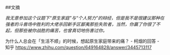 ##文摘

*我无意参加这个议题下“原生家庭”与“个人努力”的辩经，但是我不是很建议那种在强者的斗兽场中胜利的大佬杀回新手区鄙夷那些失败者，当然，你赢了你很了不起，但那些被你战胜的痛苦，也曾真切地伤害过你。*

为什么人总会在「生活不顺」的时候，想起原生家庭带来的痛？ - 柯烟的回答 - 知乎
https://www.zhihu.com/question/649164828/answer/3445713117